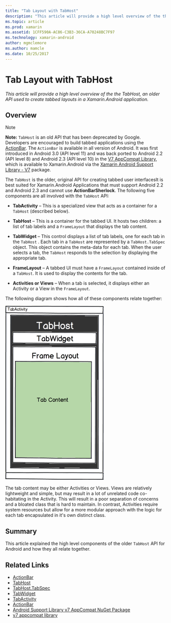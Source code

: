```yaml
---
title: "Tab Layout with TabHost"
description: "This article will provide a high level overview of the the TabHost, an older API used to create tabbed layouts in a Xamarin.Android application."
ms.topic: article
ms.prod: xamarin
ms.assetid: 1CFF590A-AC86-C3B3-36CA-A70248BC7F97
ms.technology: xamarin-android
author: mgmclemore
ms.author: mamcle
ms.date: 10/25/2017
---
```


# Tab Layout with TabHost

_This article will provide a high level overview of the the TabHost, an older API used to create tabbed layouts in a Xamarin.Android application._


## Overview

> [!NOTE]
> **Note:** `TabHost` is an old API that has been deprecated by Google. Developers are encouraged to
> build tabbed applications using the [ActionBar](~/android/user-interface/controls/action-bar.md). The
> `ActionBar` is available in all version of Android. It was first introduced in Android 3.0 (API level 11)
> and was back ported to Android 2.2 (API level 8) and Android 2.3 (API level 10) in
> the [V7 AppCompat Library](http://developer.android.com/tools/support-library/features.html#v7-appcompat), which
> is available to Xamarin.Android via the
> [Xamarin Android Support Library - V7](https://www.nuget.org/packages/Xamarin.Android.Support.v7.AppCompat/)
> package.

The `TabHost` is the older, original API for creating tabbed user
interfacesIt is best suited for Xamarin.Android Applications that must
support Android 2.2 and Android 2.3 and cannot use **ActionBarSherlock**.
The following five components are all involved with the `TabHost` API:

-  **TabActivity** &ndash; This is a specialized view that acts as a
   container for a `TabHost` (described below).

-  **TabHost** &ndash; This is a container for the tabbed UI. It hosts two
   children: a list of tab labels and a `FrameLayout` that displays the
   tab content.

-  **TabWidget** &ndash; This control displays a list of tab labels, one for
   each tab in the `TabHost` . Each tab in a `TabHost` are represented
   by a `TabHost.TabSpec` object. This object contains the meta-data
   for each tab. When the user selects a tab, the `TabHost` responds to
   the selection by displaying the appropriate tab.

-  **FrameLayout** &ndash; A tabbed UI must have a `FrameLayout` contained
   inside of a `TabHost`. It is used to display the contents for the
   tab.

-  **Activities or Views** &ndash; When a tab is selected, it displays either
   an Activity or a View in the `FrameLayout`.

The following diagram shows how all of these components relate
together:

![Diagram illustrating Frame Layout within TabWidget within TabHost](tab-host-images/image03.png)

The tab content may be either Activities or Views. Views are relatively
lightweight and simple, but may result in a lot of unrelated code
co-habitating in the Activity. This will result in a poor separation of
concerns and a bloated class that is hard to maintain. In contrast,
Activities require system resources but allow for a more modular
approach with the logic for each tab encapsulated in it's own distinct
class.


## Summary

This article explained the high level components of the older `TabHost`
API for Android and how they all relate together.



## Related Links

- [ActionBar](http://developer.android.com/guide/topics/ui/actionbar.html)
- [TabHost](https://developer.xamarin.com/api/type/Android.Widget.TabHost/)
- [TabHost.TabSpec](https://developer.xamarin.com/api/type/Android.Widget.TabHost+TabSpec/)
- [TabWidget](https://developer.xamarin.com/api/type/Android.Widget.TabWidget/)
- [TabActivity](https://developer.xamarin.com/api/type/Android.App.TabActivity/)
- [ActionBar](http://developer.android.com/guide/topics/ui/actionbar.html)
- [Android Support Library v7 AppCompat NuGet Package](https://www.nuget.org/packages/Xamarin.Android.Support.v7.AppCompat/)
- [v7 appcompat library](http://developer.android.com/tools/support-library/features.html#v7-appcompat)
